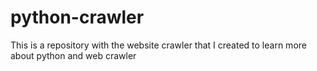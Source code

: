 # python-crawler

This is a repository with the website crawler that I created to learn more about python and web crawler
